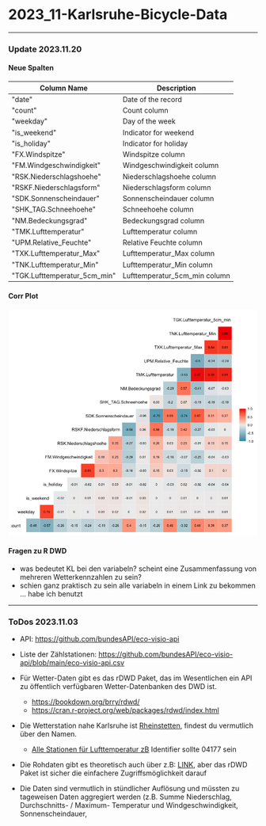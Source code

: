 # 2023_11-Karlsruhe-Bicycle-Data

---

### Update 2023.11.20

#### Neue Spalten

| Column Name                | Description                 |
|--------------------------- |-----------------------------|
| "date"                     | Date of the record          |
| "count"                    | Count column                |
| "weekday"                  | Day of the week             |
| "is_weekend"               | Indicator for weekend       |
| "is_holiday"               | Indicator for holiday       |
| "FX.Windspitze"            | Windspitze column           |
| "FM.Windgeschwindigkeit"   | Windgeschwindigkeit column  |
| "RSK.Niederschlagshoehe"   | Niederschlagshoehe column   |
| "RSKF.Niederschlagsform"   | Niederschlagsform column    |
| "SDK.Sonnenscheindauer"    | Sonnenscheindauer column    |
| "SHK_TAG.Schneehoehe"      | Schneehoehe column          |
| "NM.Bedeckungsgrad"        | Bedeckungsgrad column       |
| "TMK.Lufttemperatur"       | Lufttemperatur column       |
| "UPM.Relative_Feuchte"     | Relative Feuchte column     |
| "TXK.Lufttemperatur_Max"   | Lufttemperatur_Max column   |
| "TNK.Lufttemperatur_Min"   | Lufttemperatur_Min column   |
| "TGK.Lufttemperatur_5cm_min"| Lufttemperatur_5cm_min column|

#### Corr Plot
![alt text](./bikedata_corr_plot.png "Title")

#### Fragen zu R DWD
- was bedeutet KL bei den variabeln? scheint eine Zusammenfassung von mehreren Wetterkennzahlen zu sein?
- schien ganz praktisch zu sein alle variabeln in einem Link zu bekommen ... habe ich benutzt

---

### ToDos 2023.11.03
- API: https://github.com/bundesAPI/eco-visio-api
- Liste der Zählstationen: https://github.com/bundesAPI/eco-visio-api/blob/main/eco-visio-api.csv

- Für Wetter-Daten gibt es das rDWD Paket, das im Wesentlichen ein API zu öffentlich verfügbaren Wetter-Datenbanken des DWD ist.
  - https://bookdown.org/brry/rdwd/
  - https://cran.r-project.org/web/packages/rdwd/index.html
 
- Die Wetterstation nahe Karlsruhe ist [Rheinstetten](https://www.dwd.de/DE/wetter/wetterundklima_vorort/baden-wuerttemberg/rheinstetten/_node.html), findest du vermutlich über den Namen.
  - [Alle Stationen für Lufttemperatur zB](https://opendata.dwd.de/climate_environment/CDC/observations_germany/climate/hourly/air_temperature/recent/TU_Stundenwerte_Beschreibung_Stationen.txt) Identifier sollte 04177 sein

- Die Rohdaten gibt es theoretisch auch über z.B: [LINK](https://opendata.dwd.de/climate_environment/CDC/observations_germany/climate/hourly/air_temperature/recent/), aber das rDWD Paket ist sicher die einfachere Zugriffsmöglichkeit darauf
- Die Daten sind vermutlich in stündlicher Auflösung und müssten zu tageweisen Daten aggregiert werden (z.B. Summe Niederschlag, Durchschnitts- / Maximum- Temperatur und Windgeschwindigkeit, Sonnenscheindauer,
